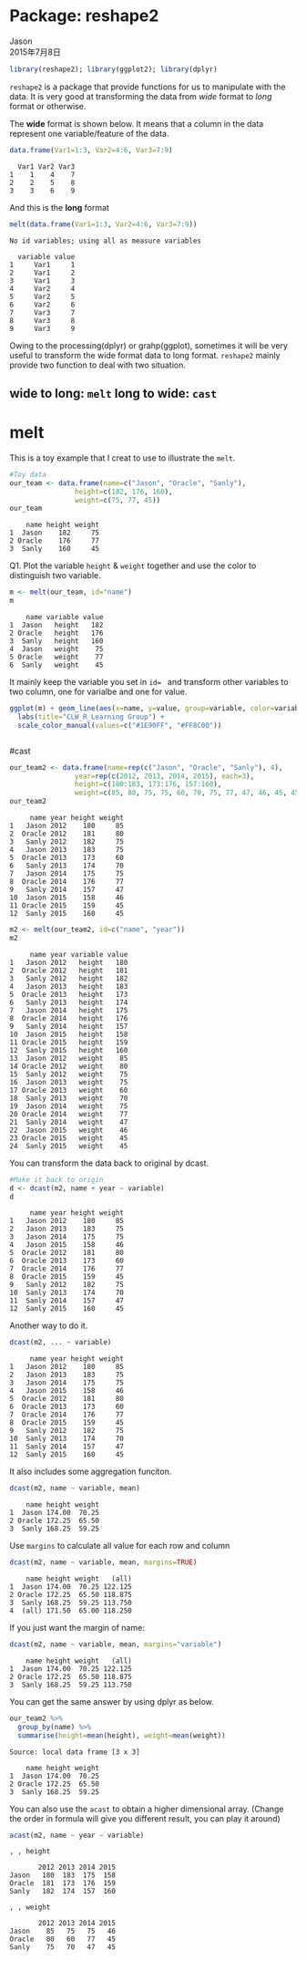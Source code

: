 # Package: reshape2
Jason  
2015年7月8日  



```r
library(reshape2); library(ggplot2); library(dplyr)
```

`reshape2` is a package that provide functions for us to manipulate with the data. It is very good at transforming the data from *wide* format to *long* format or otherwise. 

The **wide** format is shown below. It means that a column in the data represent one variable/feature of the data. 

```r
data.frame(Var1=1:3, Var2=4:6, Var3=7:9)
```

```
  Var1 Var2 Var3
1    1    4    7
2    2    5    8
3    3    6    9
```
And this is the **long** format

```r
melt(data.frame(Var1=1:3, Var2=4:6, Var3=7:9))
```

```
No id variables; using all as measure variables
```

```
  variable value
1     Var1     1
2     Var1     2
3     Var1     3
4     Var2     4
5     Var2     5
6     Var2     6
7     Var3     7
8     Var3     8
9     Var3     9
```
Owing to the processing(dplyr) or grahp(ggplot), sometimes it will be very useful to transform the wide format data to long format. `reshape2` mainly provide two function to deal with two situation.

wide to long: `melt`
long to wide: `cast`
---

# melt
This is a toy example that I creat to use to illustrate the `melt`.

```r
#Toy data
our_team <- data.frame(name=c("Jason", "Oracle", "Sanly"),
                height=c(182, 176, 160),
                weight=c(75, 77, 45))
our_team
```

```
    name height weight
1  Jason    182     75
2 Oracle    176     77
3  Sanly    160     45
```
Q1. Plot the variable `height` & `weight` together and use the color to distinguish two variable.

```r
m <- melt(our_team, id="name")
m
```

```
    name variable value
1  Jason   height   182
2 Oracle   height   176
3  Sanly   height   160
4  Jason   weight    75
5 Oracle   weight    77
6  Sanly   weight    45
```
It mainly keep the variable you set in `id= ` and transform other variables to two column, one for varialbe and one for value.

```r
ggplot(m) + geom_line(aes(x=name, y=value, group=variable, color=variable), size=1) +
  labs(title="CLW_R_Learning Group") +
  scale_color_manual(values=c("#1E90FF", "#FF8C00"))
```

<img src="reshape2_files/figure-html/Graph-1.png" title="" alt="" style="display: block; margin: auto;" />

#cast

```r
our_team2 <- data.frame(name=rep(c("Jason", "Oracle", "Sanly"), 4),
                year=rep(c(2012, 2013, 2014, 2015), each=3),
                height=c(180:183, 173:176, 157:160),
                weight=c(85, 80, 75, 75, 60, 70, 75, 77, 47, 46, 45, 45))
our_team2
```

```
     name year height weight
1   Jason 2012    180     85
2  Oracle 2012    181     80
3   Sanly 2012    182     75
4   Jason 2013    183     75
5  Oracle 2013    173     60
6   Sanly 2013    174     70
7   Jason 2014    175     75
8  Oracle 2014    176     77
9   Sanly 2014    157     47
10  Jason 2015    158     46
11 Oracle 2015    159     45
12  Sanly 2015    160     45
```


```r
m2 <- melt(our_team2, id=c("name", "year"))
m2
```

```
     name year variable value
1   Jason 2012   height   180
2  Oracle 2012   height   181
3   Sanly 2012   height   182
4   Jason 2013   height   183
5  Oracle 2013   height   173
6   Sanly 2013   height   174
7   Jason 2014   height   175
8  Oracle 2014   height   176
9   Sanly 2014   height   157
10  Jason 2015   height   158
11 Oracle 2015   height   159
12  Sanly 2015   height   160
13  Jason 2012   weight    85
14 Oracle 2012   weight    80
15  Sanly 2012   weight    75
16  Jason 2013   weight    75
17 Oracle 2013   weight    60
18  Sanly 2013   weight    70
19  Jason 2014   weight    75
20 Oracle 2014   weight    77
21  Sanly 2014   weight    47
22  Jason 2015   weight    46
23 Oracle 2015   weight    45
24  Sanly 2015   weight    45
```
You can transform the data back to original by dcast.

```r
#Make it back to origin
d <- dcast(m2, name + year ~ variable)
d
```

```
     name year height weight
1   Jason 2012    180     85
2   Jason 2013    183     75
3   Jason 2014    175     75
4   Jason 2015    158     46
5  Oracle 2012    181     80
6  Oracle 2013    173     60
7  Oracle 2014    176     77
8  Oracle 2015    159     45
9   Sanly 2012    182     75
10  Sanly 2013    174     70
11  Sanly 2014    157     47
12  Sanly 2015    160     45
```
Another way to do it.

```r
dcast(m2, ... ~ variable)
```

```
     name year height weight
1   Jason 2012    180     85
2   Jason 2013    183     75
3   Jason 2014    175     75
4   Jason 2015    158     46
5  Oracle 2012    181     80
6  Oracle 2013    173     60
7  Oracle 2014    176     77
8  Oracle 2015    159     45
9   Sanly 2012    182     75
10  Sanly 2013    174     70
11  Sanly 2014    157     47
12  Sanly 2015    160     45
```

It also includes some aggregation funciton.

```r
dcast(m2, name ~ variable, mean)
```

```
    name height weight
1  Jason 174.00  70.25
2 Oracle 172.25  65.50
3  Sanly 168.25  59.25
```
Use `margins` to calculate all value for each row and column

```r
dcast(m2, name ~ variable, mean, margins=TRUE)
```

```
    name height weight   (all)
1  Jason 174.00  70.25 122.125
2 Oracle 172.25  65.50 118.875
3  Sanly 168.25  59.25 113.750
4  (all) 171.50  65.00 118.250
```
If you just want the margin of name:

```r
dcast(m2, name ~ variable, mean, margins="variable")
```

```
    name height weight   (all)
1  Jason 174.00  70.25 122.125
2 Oracle 172.25  65.50 118.875
3  Sanly 168.25  59.25 113.750
```
You can get the same answer by using dplyr as below.

```r
our_team2 %>%
  group_by(name) %>%
  summarise(height=mean(height), weight=mean(weight))
```

```
Source: local data frame [3 x 3]

    name height weight
1  Jason 174.00  70.25
2 Oracle 172.25  65.50
3  Sanly 168.25  59.25
```
You can also use the `acast` to obtain a higher dimensional array. (Change the order in formula will give you different result, you can play it around)

```r
acast(m2, name ~ year ~ variable)
```

```
, , height

       2012 2013 2014 2015
Jason   180  183  175  158
Oracle  181  173  176  159
Sanly   182  174  157  160

, , weight

       2012 2013 2014 2015
Jason    85   75   75   46
Oracle   80   60   77   45
Sanly    75   70   47   45
```

